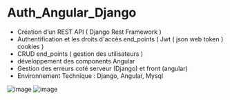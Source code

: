 # Auth_Angular_Django


-	Création d’un REST API  ( Django Rest Framework ) 
-	Authentification et les droits d'accès end_points ( Jwt ( json web token )   cookies )
-	CRUD end_points ( gestion des utilisateurs ) 
-	développement des components Angular
-	Gestion des erreurs coté serveur (Django) et front (angular)
-	Environnement Technique : Django, Angular, Mysql

![image](https://user-images.githubusercontent.com/43305924/119279904-d00d9280-bc2e-11eb-9f4c-cbfa42139c9f.png)
![image](https://user-images.githubusercontent.com/43305924/119279922-de5bae80-bc2e-11eb-9429-fe01519f4515.png)
